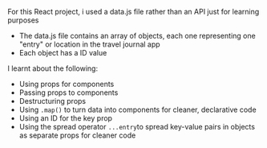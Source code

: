 For this React project, i used a data.js file rather than an API just for learning purposes
- The data.js file contains an array of objects, each one representing one "entry" or location in the travel journal app
- Each object has a ID value

I learnt about the following:
- Using props for components
- Passing props to components
- Destructuring props
- Using `.map()` to turn data into components for cleaner, declarative code
- Using an ID for the key prop
- Using the spread operator `...entry`to spread key-value pairs in objects as separate props for cleaner code
